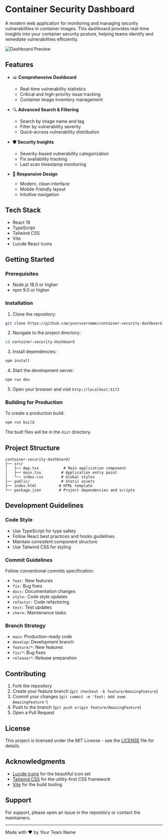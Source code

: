 # Container Security Dashboard

A modern web application for monitoring and managing security vulnerabilities in container images. This dashboard provides real-time insights into your container security posture, helping teams identify and remediate vulnerabilities efficiently.

![Dashboard Preview](https://images.unsplash.com/photo-1555949963-ff9fe0c870eb?auto=format&fit=crop&q=80&w=3270&ixlib=rb-4.0.3)

## Features

- 📊 **Comprehensive Dashboard**
  - Real-time vulnerability statistics
  - Critical and high-priority issue tracking
  - Container image inventory management

- 🔍 **Advanced Search & Filtering**
  - Search by image name and tag
  - Filter by vulnerability severity
  - Quick-access vulnerability distribution

- 🛡️ **Security Insights**
  - Severity-based vulnerability categorization
  - Fix availability tracking
  - Last scan timestamp monitoring

- 📱 **Responsive Design**
  - Modern, clean interface
  - Mobile-friendly layout
  - Intuitive navigation

## Tech Stack

- React 18
- TypeScript
- Tailwind CSS
- Vite
- Lucide React Icons

## Getting Started

### Prerequisites

- Node.js 18.0 or higher
- npm 9.0 or higher

### Installation

1. Clone the repository:
```bash
git clone https://github.com/yourusername/container-security-dashboard.git
```

2. Navigate to the project directory:
```bash
cd container-security-dashboard
```

3. Install dependencies:
```bash
npm install
```

4. Start the development server:
```bash
npm run dev
```

5. Open your browser and visit `http://localhost:5173`

### Building for Production

To create a production build:

```bash
npm run build
```

The built files will be in the `dist` directory.

## Project Structure

```
container-security-dashboard/
├── src/
│   ├── App.tsx           # Main application component
│   ├── main.tsx         # Application entry point
│   └── index.css        # Global styles
├── public/              # Static assets
├── index.html          # HTML template
└── package.json        # Project dependencies and scripts
```

## Development Guidelines

### Code Style

- Use TypeScript for type safety
- Follow React best practices and hooks guidelines
- Maintain consistent component structure
- Use Tailwind CSS for styling

### Commit Guidelines

Follow conventional commits specification:

- `feat:` New features
- `fix:` Bug fixes
- `docs:` Documentation changes
- `style:` Code style updates
- `refactor:` Code refactoring
- `test:` Test updates
- `chore:` Maintenance tasks

### Branch Strategy

- `main`: Production-ready code
- `develop`: Development branch
- `feature/*`: New features
- `fix/*`: Bug fixes
- `release/*`: Release preparation

## Contributing

1. Fork the repository
2. Create your feature branch (`git checkout -b feature/AmazingFeature`)
3. Commit your changes (`git commit -m 'feat: Add some AmazingFeature'`)
4. Push to the branch (`git push origin feature/AmazingFeature`)
5. Open a Pull Request

## License

This project is licensed under the MIT License - see the [LICENSE](LICENSE) file for details.

## Acknowledgments

- [Lucide Icons](https://lucide.dev/) for the beautiful icon set
- [Tailwind CSS](https://tailwindcss.com/) for the utility-first CSS framework
- [Vite](https://vitejs.dev/) for the build tooling

## Support

For support, please open an issue in the repository or contact the maintainers.

---

Made with ❤️ by Your Team Name